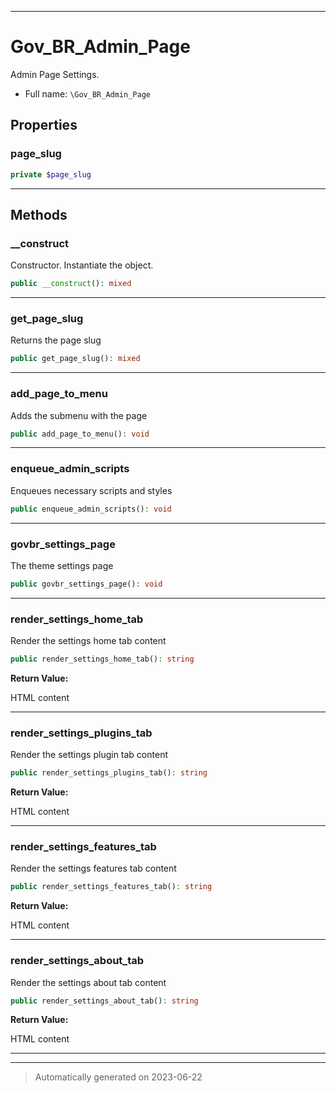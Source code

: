 ***

# Gov_BR_Admin_Page

Admin Page Settings.



* Full name: `\Gov_BR_Admin_Page`



## Properties


### page_slug



```php
private $page_slug
```






***

## Methods


### __construct

Constructor. Instantiate the object.

```php
public __construct(): mixed
```











***

### get_page_slug

Returns the page slug

```php
public get_page_slug(): mixed
```











***

### add_page_to_menu

Adds the submenu with the page

```php
public add_page_to_menu(): void
```











***

### enqueue_admin_scripts

Enqueues necessary scripts and styles

```php
public enqueue_admin_scripts(): void
```











***

### govbr_settings_page

The theme settings page

```php
public govbr_settings_page(): void
```











***

### render_settings_home_tab

Render the settings home tab content

```php
public render_settings_home_tab(): string
```









**Return Value:**

HTML content



***

### render_settings_plugins_tab

Render the settings plugin tab content

```php
public render_settings_plugins_tab(): string
```









**Return Value:**

HTML content



***

### render_settings_features_tab

Render the settings features tab content

```php
public render_settings_features_tab(): string
```









**Return Value:**

HTML content



***

### render_settings_about_tab

Render the settings about tab content

```php
public render_settings_about_tab(): string
```









**Return Value:**

HTML content



***


***
> Automatically generated on 2023-06-22
